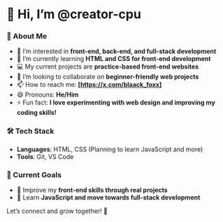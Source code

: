 # 👋 Hi, I’m @creator-cpu  

### 🚀 About Me  
- 👀 I’m interested in **front-end, back-end, and full-stack development**  
- 🌱 I’m currently learning **HTML and CSS for front-end development**  
- 💻 My current projects are **practice-based front-end websites**  
- 💞️ I’m looking to collaborate on **beginner-friendly web projects**  
- 📫 How to reach me: **[https://x.com/blaack_foxx]**  
- 😄 Pronouns: **He/Him**  
- ⚡ Fun fact: **I love experimenting with web design and improving my coding skills!**  

### 🛠️ Tech Stack  
- **Languages**: HTML, CSS (Planning to learn JavaScript and more)  
- **Tools**: Git, VS Code  

### 📌 Current Goals  
- 🎯 Improve my **front-end skills through real projects**  
- 🚀 Learn **JavaScript and move towards full-stack development**  

Let’s connect and grow together! 🚀  

